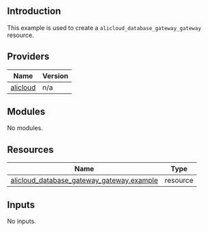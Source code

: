 <!-- BEGIN_TF_DOCS -->
## Introduction

This example is used to create a `alicloud_database_gateway_gateway` resource.

## Providers

| Name | Version |
|------|---------|
| <a name="provider_alicloud"></a> [alicloud](#provider\_alicloud) | n/a |

## Modules

No modules.

## Resources

| Name | Type |
|------|------|
| [alicloud_database_gateway_gateway.example](https://registry.terraform.io/providers/aliyun/alicloud/latest/docs/resources/database_gateway_gateway) | resource |

## Inputs

No inputs.
<!-- END_TF_DOCS -->    